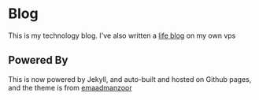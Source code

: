 # Blog

This is my technology blog. I've also written a [life blog](http://java.im/) on my own vps

## Powered By

This is now powered by Jekyll, and auto-built and hosted on Github pages, and the theme is from [emaadmanzoor](https://github.com/emaadmanzoor/blog)